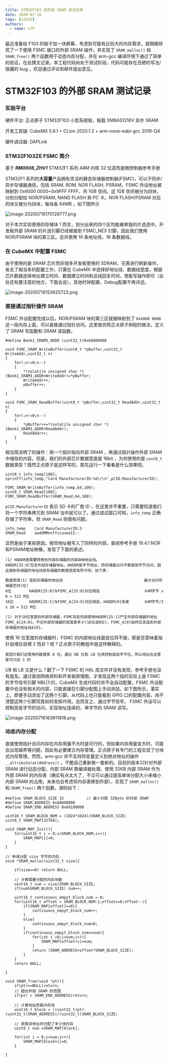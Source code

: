 ```yaml
---
title: STM32F103 的外部 SRAM 测试记录
date: 2020-07-16
tags: [stm32] 
authors:
  - name: LYF
---
```


最近准备给 F103 的板子加一块屏幕，考虑到可能有比较大的内存需求，就稍微研究了一下使用 FSMC 接口的外部 SRAM 操作，并实现了 `SRAM_malloc()` 和 `SRAM_free()` 两个函数用于动态内存分配，并在 arm-gcc 编译环境下通过了简单的验证，在此撰文记录。本工程代码尚处于测试阶段，代码可能存在丑陋的写法/隐藏的 bug ，欢迎通过评论和邮件提出意见。

<!--more-->
# STM32F103 的外部 SRAM 测试记录

### 实验平台

硬件平台: 正点原子 STM32F103 小型系统板，板载 XM8A51216V 异步 SRAM

开发工具链: CubeMX 5.6.1 + CLion 2020.1.2 + arm-none-eabi-gcc 2019-Q4

硬件调试器: DAPLink

### STM32F103ZE FSMC 简介

基于 ***RM0008_ZHV1***    STM32F1 系列 ARM 内核 32 位高性能微控制器参考手册

STM32F1 系列的**大容量**产品拥有灵活的静态存储器控制器(FSMC)，可以于同步/异步存储器通信，包括 SRAM, ROM, NOR FLASH, PSRAM。FSMC 外设地址被映射到 0x6000 0000~0x9FFF FFFF，共 1GB 空间。这 1GB 空间被分为四块，分别分配给 NOR/PSRAM, NAND FLASH 和 PC 卡。NOR FLASH/PSRAM 对应的块又被分为四块，每块各 64MB ，如下图所示

![image-20200716170128777.png](https://i.loli.net/2020/07/16/gMzZ7pjLd59Ulo8.png)

对于本次实验使用的存储块 1 而言，划分出来的四个区均能被单独的片选选中。开发板外部 SRAM 的片选引脚已经被接到 FSMC_NE3 引脚，因此我们使用 NOR/PSRAM 块的第三区。总共使用 19 条地址线，16 条数据线。

### 在 CubeMX 中配置 FSMC

由于使用的是 SRAM 芯片而非很多开发板使用的 SDRAM，无需进行刷新操作，省去了相当多的配置工作，只需在 CubeMX 中选择好地址线、数据线宽度，根据芯片数据选择地址建立时间、数据建立时间和总线回复时间，使能写操作即可（此处还有要注意的地方，下面会说），其他时钟配置、Debug配置不再详述。

![image-20200716153625723.png](https://i.loli.net/2020/07/16/GwXUIbgc6SahK4m.png)

### 直接通过指针操作 SRAM

FSMC 外设配置完成以后，NOR/PSRAM 块的第三区就被映射到了 `0x6800 0000` 这一段内存上面，可以直接通过指针访问。这里我仿照正点原子例程的做法，定义了 SRAM 写函数和 SRAM 读函数。

```
#define Bank1_SRAM3_ADDR (uint32_t)0x68000000

void FSMC_SRAM_WriteBuffer(uint8_t *pBuffer,uint32_t WriteAddr,uint32_t n)
{
    for(;n!=0;n--)
    {
        *(volatile unsigned char *)(Bank1_SRAM3_ADDR+WriteAddr)=*pBuffer;
        WriteAddr++;
        pBuffer++;
    }
}

void FSMC_SRAM_ReadBuffer(uint8_t *pBuffer,uint32_t ReadAddr,uint32_t n)
{
    for(;n!=0;n--)
    {
        *pBuffer++=*(volatile unsigned char *)(Bank1_SRAM3_ADDR+ReadAddr);
        ReadAddr++;
    }
}
```

相当简洁明了的操作：用一个指针指向外部 SRAM ，再通过指针操作外部 SRAM 中储存的内容。但是，我们的外部芯片数据宽度是 16bit ，为何使用的是 `uint8_t` 数据类型？既然正点原子是这样写的，那先运行一下看看是什么效果吧。

```
uint8_t info_temp[100];
sprintf(info_temp,"Card ManufacturerID:%d\r\n",pCID.ManufacturerID);

FSMC_SRAM_WriteBuffer(info_temp,64,100);
uint8_t SRAM_Read[100];
FSMC_SRAM_ReadBuffer(SRAM_Read,64,100);
```

`pCID.ManufacturerID` 表示 SD 卡的厂商 ID ，在这里并不重要，只需要知道我们将一个字符串拷贝到 SRAM 当中就可以了。通过调试窗口可知，`info_temp` 正确存储了字符串，但 `SRAM_Read` 则很有问题。

```
info_temp    Card ManufacturerID:3
SRAM_Read    aaddMMnnffccuueeII::
```

显然是由于某些原因，相邻地址被写入了同样的内容。查阅参考手册 19.4.1 NOR和PSRAM地址映像，发现了下面的表述。

```
(1) HADDR是需要转换到外部存储器的内部AHB地址线。 
HADDR[25:0]包含外部存储器地址。HADDR是字节地址，而存储器访问不都是按字节访问，因此接到存储器的地址线依存储器的数据宽度有所不同，如下表：

数据宽度(1) 连到存储器的地址线                                    最大访问存储器空间(位) 
8位        HADDR[25:0]与FSMC_A[25:0]对应相连                    64M字节 x 8 = 512 M位 
16位       HADDR[25:1]与FSMC_A[24:0]对应相连，HADDR[0]未接       64M字节/2 x 16 = 512 M位

(1) 对于16位宽度的外部存储器，FSMC将在内部使用HADDR[25:1]产生外部存储器的地址FSMC_A[24:0]。不论外部存储器的宽度是多少(16位或8位)，FSMC_A[0]始终应该连到外部存储器的地址线A[0]。
```

使用 16 位宽度的存储器时，FSMC 的内部地址线最低位将不接，那是否意味着指针自增应自增 2 而非 1 呢？正点原子的教程中是这样解释的。

```
是因为我们这里用的数据宽 8 位，通过 UB 位和 LB 位来控制高低字节位，所以地址在这里是可只加 1 的
```

UB 和 LB 又是什么？翻了一下 FSMC 的 HAL 库文件并没有发现，参考手册也没有提及。通过查阅网络资料和开发板原理图，才发现这两个指的实际上是 FSMC 的字节信号引脚 NBL[1:0]，CubeMX 生成代码时并不会自动配置，FSMC 外设配置中也没有相关的内容，只能直接在引脚分配图上手动添加，如下图所示。事实上，即便手动添加了这两个引脚，从代码上也只能看到 GPIO 口的配置内容，尚不清楚这两个引脚究竟如何发挥作用。总而言之，通过字节信号， FSMC 外设可以控制高低字节的访问，实现地址连续的、单字节的 SRAM 读写。

![image-20200716163911818.png](https://i.loli.net/2020/07/16/J35CBs7VyX1tdlT.png)



### 动态内存分配

直接使用指针访问内存在内存用量不大时是可行的，但如果内存用量变大时，可能会出现越界等问题，因此有必要建立内存管理。正点原子有专门的工程实现了分块式内存管理，然而，arm-gcc 并不支持将变量定义到绝对地址的操作 `__altribute(at(Address))` ，干脆自己重新做一套新的。目前的版本只针对外部 SRAM 进行动态分配，内部 SRAM 靠编译器处理，使用 32KB 内部 SRAM 作为外部 SRAM 的内存表（确实有点太大了，不过可以通过提高单块分配大小来缩小内部 SRAM 的占用，未来也会考虑将内存表移到外部），实现了 `SRAM_malloc()` 和 `SRAM_free()` 两个函数，源码如下：

```
#define SRAM_BLOCK_SIZE 32          // 最小分配 32Byte 的外部 SRAM
#define SRAM_ADDRESS 0x68000000
#define SRAM_END_ADDRESS 0x68100000

uint16_t SRAM_BLOCK_NUM = (1024*1024)/SRAM_BLOCK_SIZE;
uint8_t SRAM_MAP[32768];

void SRAM_MAP_Init(){
    for(uint16_t i = 0;i<SRAM_BLOCK_NUM;i++){
        SRAM_MAP[i]=0;
    }
}

// 申请分配 size 字节的内存
void *SRAM_malloc(uint32_t size){

    if(size==0) return NULL;

    // 计算需要分配的内存块数
    uint16_t num = size/SRAM_BLOCK_SIZE;
    if(num%SRAM_BLOCK_SIZE) num++;

    uint16_t continuous_empyt_block_num = 0;
    for(uint16_t offset = SRAM_BLOCK_NUM-1;offset>=0;offset--){
        if(SRAM_MAP[offset]==0){
            continuous_empyt_block_num++;
        }
        else{
            continuous_empyt_block_num=0;
        }
        if(continuous_empyt_block_num==num){
            for(int i =0;i<num;i++){
                SRAM_MAP[offset+i]=num;
            }
            return (SRAM_ADDRESS+offset*SRAM_BLOCK_SIZE);
        }
    }
    return NULL;

}

void SRAM_free(void *ptr){
    if(ptr==NULL)return;
    // 超出外部 SRAM 的范围
    if(ptr > SRAM_END_ADDRESS)return;

    // 计算地址所属内存块
    uint16_t block = ((uint32_t)ptr-(uint32_t)SRAM_ADDRESS)/(uint32_t)SRAM_BLOCK_SIZE;

    // 获取该地址共分配了多少块内存
    uint8_t num =SRAM_MAP[block];

    for(int i = 0;i<num;i++){
        SRAM_MAP[block+i]=0;
    }

}
```


